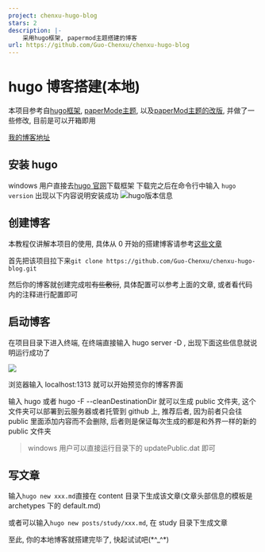 ```yaml
---
project: chenxu-hugo-blog
stars: 2
description: |-
    采用hugo框架, papermod主题搭建的博客
url: https://github.com/Guo-Chenxu/chenxu-hugo-blog
---
```


# hugo 博客搭建(本地)

本项目参考自[hugo框架](https://gohugo.io/), [paperMode主题](https://github.com/adityatelange/hugo-PaperMod), 以及[paperMod主题的改版](https://github.com/xyming108/sulv-hugo-papermod), 并做了一些修改, 目前是可以开箱即用

[我的博客地址](http://www.chenxutalk.top)

## 安装 hugo

windows 用户直接去[hugo 官网](https://gohugo.io/)下载框架
下载完之后在命令行中输入 `hugo version` 出现以下内容说明安装成功
<img src="https://cdn.jsdelivr.net/gh/Guo-Chenxu/imgs@main/imgs/202306211550901.png" alt = "hugo版本信息"/>

## 创建博客

本教程仅讲解本项目的使用, 具体从 0 开始的搭建博客请参考[这些文章](https://www.sulvblog.cn/posts/blog/)

首先把该项目拉下来`git clone https://github.com/Guo-Chenxu/chenxu-hugo-blog.git`

然后你的博客就创建完成啦~~有些敷衍~~, 具体配置可以参考上面的文章, 或者看代码内的注释进行配置即可

## 启动博客

在项目目录下进入终端, 在终端直接输入 hugo server -D , 出现下面这些信息就说明运行成功了

<img src="https://cdn.jsdelivr.net/gh/Guo-Chenxu/imgs@main/imgs/202306212141479.png"/>

浏览器输入 localhost:1313 就可以开始预览你的博客界面

输入 hugo 或者 hugo -F --cleanDestinationDir 就可以生成 public 文件夹, 这个文件夹可以部署到云服务器或者托管到 github 上, 推荐后者, 因为前者只会往 public 里面添加内容而不会删除, 后者则是保证每次生成的都是和外界一样的新的 public 文件夹

> windows 用户可以直接运行目录下的 updatePublic.dat 即可

## 写文章

输入`hugo new xxx.md`直接在 content 目录下生成该文章(文章头部信息的模板是 archetypes 下的 default.md)

或者可以输入`hugo new posts/study/xxx.md`, 在 study 目录下生成文章

至此, 你的本地博客就搭建完毕了, 快起试试吧(\*\^\_\^\*)


